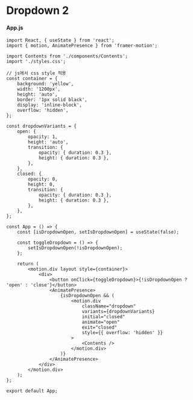 # Dropdown 2

#### App.js

    import React, { useState } from 'react';
    import { motion, AnimatePresence } from 'framer-motion';

    import Contents from './components/Contents';
    import './styles.css';

    // js에서 css style 적용
    const container = {
        background: 'yellow',
        width: '1200px',
        height: 'auto',
        border: '1px solid black',
        display: 'inline-block',
        overflow: 'hidden',
    };

    const dropdownVariants = {
        open: {
            opacity: 1,
            height: 'auto',
            transition: {
                opacity: { duration: 0.3 },
                height: { duration: 0.3 },
            },
        },
        closed: {
            opacity: 0,
            height: 0,
            transition: {
                opacity: { duration: 0.3 },
                height: { duration: 0.3 },
            },
        },
    };

    const App = () => {
        const [isDropdownOpen, setIsDropdownOpen] = useState(false);

        const toggleDropdown = () => {
            setIsDropdownOpen(!isDropdownOpen);
        };

        return (
            <motion.div layout style={container}>
                <div>
                    <button onClick={toggleDropdown}>{!isDropdownOpen ? 'open' : 'close'}</button>
                    <AnimatePresence>
                        {isDropdownOpen && (
                            <motion.div
                                className="dropdown"
                                variants={dropdownVariants}
                                initial="closed"
                                animate="open"
                                exit="closed"
                                style={{ overflow: 'hidden' }}
                            >
                                <Contents />
                            </motion.div>
                        )}
                    </AnimatePresence>
                </div>
            </motion.div>
        );
    };

    export default App;
